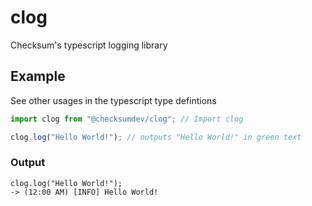 # clog

Checksum's typescript logging library

## Example

See other usages in the typescript type defintions

```typescript
import clog from "@checksumdev/clog"; // Import clog

clog.log("Hello World!"); // outputs "Hello World!" in green text
```

### Output

    clog.log("Hello World!");
    -> (12:00 AM) [INFO] Hello World!
